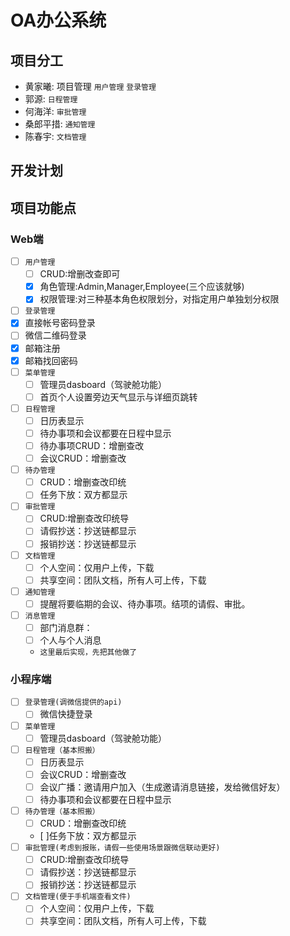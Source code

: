 # OA办公系统
## 项目分工
- 黄家曦: 项目管理 `用户管理` `登录管理`
- 郭源: `日程管理`
- 何海洋: `审批管理`
- 桑郎平措: `通知管理`
- 陈春宇: `文档管理`
## 开发计划

## 项目功能点
### Web端
- [ ] `用户管理`
  - [ ] CRUD:增删改查即可
  - [x] 角色管理:Admin,Manager,Employee(三个应该就够)
  - [x] 权限管理:对三种基本角色权限划分，对指定用户单独划分权限
- [ ]  `登录管理`
  - [x] 直接帐号密码登录
  - [ ] 微信二维码登录
  - [x] 邮箱注册
  - [x] 邮箱找回密码
- [ ] `菜单管理`
  - [ ] 管理员dasboard（驾驶舱功能）
  - [ ] 首页个人设置旁边天气显示与详细页跳转
- [ ] `日程管理`
  - [ ] 日历表显示
  - [ ] 待办事项和会议都要在日程中显示
  - [ ] 待办事项CRUD：增删查改
  - [ ] 会议CRUD：增删查改
- [ ] `待办管理`
  - [ ] CRUD：增删查改印统
  - [ ] 任务下放：双方都显示
- [ ] `审批管理`
  - [ ] CRUD:增删查改印统导
  - [ ] 请假抄送：抄送链都显示
  - [ ] 报销抄送：抄送链都显示
- [ ] `文档管理`
  - [ ] 个人空间：仅用户上传，下载
  - [ ] 共享空间：团队文档，所有人可上传，下载
- [ ] `通知管理`
  - [ ] 提醒将要临期的会议、待办事项。结项的请假、审批。
- [ ] `消息管理`
  - [ ] 部门消息群：
  - [ ] 个人与个人消息
  - `这里最后实现，先把其他做了`

### 小程序端
- [ ] `登录管理(调微信提供的api)`
  - [ ] 微信快捷登录
- [ ] `菜单管理`
  - [ ] 管理员dasboard（驾驶舱功能）
- [ ] `日程管理（基本照搬）`
  - [ ] 日历表显示
  - [ ] 会议CRUD：增删查改
  - [ ] 会议广播：邀请用户加入（生成邀请消息链接，发给微信好友）
  - [ ] 待办事项和会议都要在日程中显示
- [ ] `待办管理（基本照搬）`
  - [ ] CRUD：增删查改印统
  - [ ]任务下放：双方都显示
- [ ] `审批管理(考虑到报账，请假一些使用场景跟微信联动更好)`
  - [ ] CRUD:增删查改印统导
  - [ ] 请假抄送：抄送链都显示
  - [ ] 报销抄送：抄送链都显示
- [ ] `文档管理(便于手机端查看文件)`
  - [ ] 个人空间：仅用户上传，下载
  - [ ] 共享空间：团队文档，所有人可上传，下载